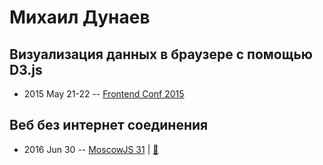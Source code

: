 # Михаил Дунаев

## Визуализация данных в браузере с помощью D3.js
- 2015 May 21-22 -- [Frontend Conf 2015](https://www.youtube.com/watch?v=cs4Qjo7-HcI)    
## Веб без интернет соединения
- 2016 Jun 30 -- [MoscowJS 31](https://www.youtube.com/watch?v=QAVNsSAI6nk)  | [:notebook:](http://www.slideshare.net/moscowjs/moscowjs-31)  
